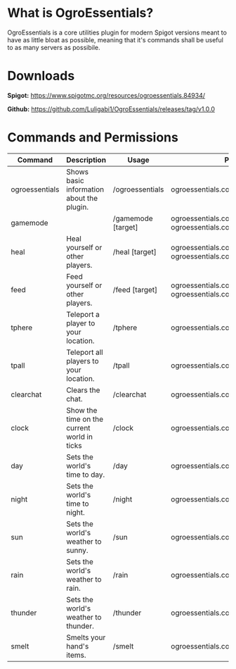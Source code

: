# What is OgroEssentials?
 OgroEssentials is a core utilities plugin for modern Spigot versions meant to have as little bloat as possible, meaning that it's commands shall be useful to as many servers as possibile.

# Downloads

**Spigot:** https://www.spigotmc.org/resources/ogroessentials.84934/

**Github:** https://github.com/Luligabi1/OgroEssentials/releases/tag/v1.0.0

# Commands and Permissions

| Command        | Description                                 | Usage                     | Permission                                                               | Aliases |
|----------------|---------------------------------------------|---------------------------|--------------------------------------------------------------------------|---------|
| ogroessentials | Shows basic information about the plugin.   | /ogroessentials           | ogroessentials.command.ogroessentials                                    | oe      |
| gamemode       |                                             | /gamemode <mode> [target] | ogroessentials.command.gamemode,  ogroessentials.command.gamemode.others | gm      |
| heal           | Heal yourself or other players.             | /heal [target]            | ogroessentials.command.heal,  ogroessentials.command.heal.others         |         |
| feed           | Feed yourself or other players.             | /feed [target]            | ogroessentials.command.feed, ogroessentials.command.feed.others          |         |
| tphere         | Teleport a player to your location.         | /tphere <target>          | ogroessentials.command.tphere                                            |         |
| tpall          | Teleport all players to your location.      | /tpall                    | ogroessentials.command.tpall                                             |         |
| clearchat      | Clears the chat.                            | /clearchat                | ogroessentials.command.clearchat                                         | cc      |
| clock          | Show the time on the current world in ticks | /clock                    | ogroessentials.command.clock                                             |         |
| day            | Sets the world's time to day.               | /day                      | ogroessentials.command.day                                               |         |
| night          | Sets the world's time to night.             | /night                    | ogroessentials.command.night                                             |         |
| sun            | Sets the world's weather to sunny.          | /sun                      | ogroessentials.command.sun                                               |         |
| rain           | Sets the world's weather to rain.           | /rain                     | ogroessentials.command.rain                                              |         |
| thunder        | Sets the world's weather to thunder.        | /thunder                  | ogroessentials.command.thunder                                           | storm   |
| smelt          | Smelts your hand's items.                   | /smelt                    | ogroessentials.command.smelt                                             |         |
